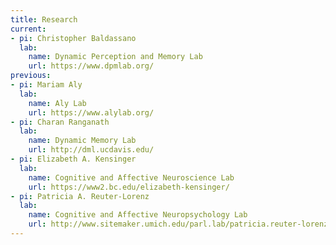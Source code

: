 ```yaml
---
title: Research
current:
- pi: Christopher Baldassano
  lab:
    name: Dynamic Perception and Memory Lab
    url: https://www.dpmlab.org/
previous:
- pi: Mariam Aly
  lab:
    name: Aly Lab
    url: https://www.alylab.org/
- pi: Charan Ranganath
  lab:
    name: Dynamic Memory Lab
    url: http://dml.ucdavis.edu/
- pi: Elizabeth A. Kensinger
  lab:
    name: Cognitive and Affective Neuroscience Lab
    url: https://www2.bc.edu/elizabeth-kensinger/
- pi: Patricia A. Reuter-Lorenz
  lab:
    name: Cognitive and Affective Neuropsychology Lab
    url: http://www.sitemaker.umich.edu/parl.lab/patricia.reuter-lorenz
---
```

